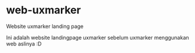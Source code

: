 # web-uxmarker
Website uxmarker landing page

Ini adalah website landingpage uxmarker sebelum uxmarker menggunakan web aslinya :D
